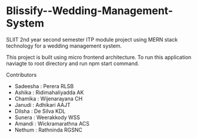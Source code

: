 # Blissify--Wedding-Management-System
SLIIT 2nd year second semester ITP module project using MERN stack technology for a wedding management system.

This project is built using micro frontend architecture.
To run this application naviagte to root directory and run npm start command.

Contributors

- Sadeesha : Perera RLSB
- Ashika : Ridimahaliyadda AK
- Chamika : Wijenarayana CH
- Janudi : Adhikari AAJT
- Dilsha : De Silva KDL
- Sunera : Weerakkody WSS
- Amandi : Wickramarathna ACS
- Nethum : Rathninda RGSNC
